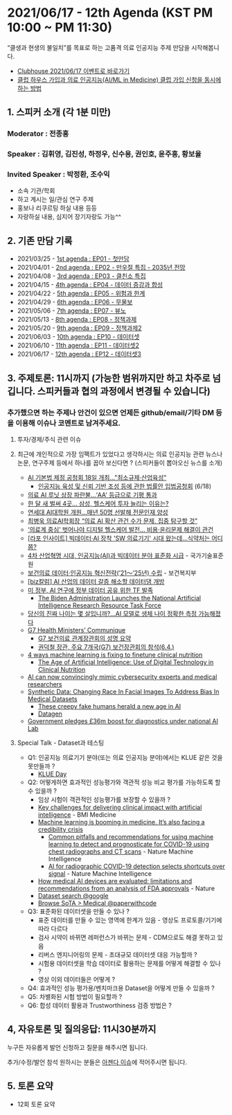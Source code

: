 # 2021/06/17 - 12th Agenda (KST PM 10:00 ~ PM 11:30)

“클생과 현생의 불일치”를 목표로 하는 고품격 의료 인공지능 주제 만담을 시작해봅니다. 

* [Clubhouse 2021/06/17 이벤트로 바로가기](https://www.clubhouse.com/event/MR3vj2WA)
* [클럽 하우스 가입과 의료 인공지능(AI/ML in Medicine) 클럽 가입 신청을 동시에 하는 방법](https://www.clubhouse.com/join/aiml-in-medicine/fvzQHLyQ?fbclid=IwAR0_nnP9gHvug6Mhs-8gpy7AK1Q-CGxiQG7f_hq49sfHNljQUCfVnxFVBg8)

## 1. 스피커 소개 (각 1분 미만)
### Moderator : 전종홍
### Speaker : 김휘영, 김진성, 하정우, 신수용, 권인호, 윤주흥, 황보율
### Invited Speaker : 박정환, 조수익 
* 소속 기관/학회
* 하고 계시는 일/관심 연구 주제
* 홍보나 리쿠르팅 하실 내용 등등
* 자랑하실 내용, 심지어 장기자랑도 가능^^

## 2. 기존 만담 기록 
* 2021/03/25 - [1st agenda : EP01 - 첫만담](/20210325-1st-agenda.md)
* 2021/04/01 - [2nd agenda : EP02 - 만우절 특집 - 2035년 전망](/20210401-2nd-agenda.md)
* 2021/04/08 - [3rd agenda : EP03 - 클친소 특집](/20210408-3rd-agenda.md)
* 2021/04/15 - [4th agenda : EP04 - 데이터 증강과 합성](/20210415-4th-agenda.md)
* 2021/04/22 - [5th agenda : EP05 - 위험과 한계](/20210422-5th-agenda.md)
* 2021/04/29 - [6th agenda : EP06 - 무물보](/20210429-6th-agenda.md)
* 2021/05/06 - [7th agenda : EP07 - 뷰노](/20210506-7th-agenda.md)
* 2021/05/13 - [8th agenda : EP08 - 정책과제](/20210513-8th-agenda.md)
* 2021/05/20 - [9th agenda : EP09 - 정책과제2](/20210520-9th-agenda.md)
* 2021/06/03 - [10th agenda : EP10 - 데이터셋](/20210603-10th-agenda.md)
* 2021/06/10 - [11th agenda : EP11 - 데이터셋2](/20210610-11th-agenda.md)
* 2021/06/17 - [12th agenda : EP12 - 데이터셋3](/20210617-12th-agenda.md)

## 3. 주제토론: 11시까지 (가능한 범위까지만 하고 차주로 넘깁니다. 스피커들과 협의 과정에서 변경될 수 있습니다)

### 추가했으면 하는 주제나 안건이 있으면 언제든 github/email/기타 DM 등을 이용해 이슈나 코멘트로 남겨주세요. 

1. 투자/경제/주식 관련 이슈 

2. 최근에 개인적으로 가장 임팩트가 있었다고 생각하시는 의료 인공지능 관련  뉴스나 논문, 연구주제 등에서 하나를 꼽아 보신다면 ? (스피커들이 뽑아오신 뉴스를 소개) 
   * [AI 기본법 제정 공청회 18일 개최…"최소규제·산업육성"](http://www.inews24.com/view/1376969)
      * [인공지능 육성 및 신뢰 기반 조성 등에 관한 법률안 입법공청회](https://www.youtube.com/watch?v=xkOXvm52FVo) (6/18)
   * [의료 AI 루닛 상장 파란불…‘AA' 등급으로 기평 통과](https://signalm.sedaily.com/NewsView/22NMSLX8K9/GX1102)
   * [한 달 새 벌써 4곳… 삼성, 헬스케어 투자 늘리는 이유는?](https://www.etoday.co.kr/news/view/2034347)
   * [연세대 AI대학원 개원…매년 50명 선발해 전문인재 양성](https://www.edaily.co.kr/news/read?newsId=03201286629080408&mediaCodeNo=257)
   * [최병욱 의료AI학회장 “의료 AI 확산 관건 수가 문제, 집중 탐구할 것”](http://www.aitimes.com/news/articleView.html?idxno=138973)
   * [‘의료계 중심’ 벗어나야 디지털 헬스케어 발전… 비용·윤리문제 해결이 관건](http://www.munhwa.com/news/view.html?no=2021061701032721080002)
   * [[라포 인사이트] 빅데이터·AI 장착 'SW 의료기기' 시대 왔는데...식약처는 어디쯤?](http://www.munhwa.com/news/view.html?no=2021061701032721080002)
   * [4차 산업혁명 시대, 인공지능(AI)과 빅데이터 분야 표준화 시급](https://www.kats.go.kr/content.do?cmsid=240&mode=view&page=&cid=22436) - 국가기술표준원
   * [보건의료 데이터‧인공지능 혁신전략(’21～’25년) 수립](http://www.mohw.go.kr/react/al/sal0301vw.jsp?PAR_MENU_ID=04&MENU_ID=0403&page=1&CONT_SEQ=365938) - 보건복지부 
   * [[biz칼럼] AI 산업의 데이터 갈증 해소할 데이터댐 개방](https://www.hankyung.com/opinion/article/2021061335261)
   * [미 정부, AI 연구에 정부 데이터 공유 위한 TF 발족](https://www.mk.co.kr/news/world/view/2021/06/565938/)
      * [The Biden Administration Launches the National Artificial Intelligence Research Resource Task Force](https://www.whitehouse.gov/ostp/news-updates/2021/06/10/the-biden-administration-launches-the-national-artificial-intelligence-research-resource-task-force/)
   * [당신의 진짜 나이는 몇 살입니까?...AI 모델로 생체 나이 정확한 측정 가능해졌다](http://www.aitimes.com/news/articleView.html?idxno=138963)
   * [G7 Health Ministers’ Communique](https://www.g7uk.org/g7-health-ministers-meeting-communique-oxford-4-june-2021/?fbclid=IwAR2IJNBr5NhJaNRd6TRhdgx2ajBXHCRBi_P_e6vFg6a1qSICjfypKz723iU)
      * [G7 보건의료 관계장관회의 성명 요약](https://www.facebook.com/1biit/posts/10159892660191410)
      * [권덕철 장관, 주요 7개국(G7) 보건장관회의 참석(6.4.)](https://www.mohw.go.kr/react/al/sal0301vw.jsp?PAR_MENU_ID=04&MENU_ID=0403&page=3&CONT_SEQ=365964)
   * [4 ways machine learning is fixing to finetune clinical nutrition](https://www.aiin.healthcare/topics/precision-medicine/4-ways-machine-learning-fixing-finetune-clinical-nutrition)
      * [The Age of Artificial Intelligence: Use of Digital Technology in Clinical Nutrition](https://link.springer.com/article/10.1007/s40137-021-00297-3)
   * [AI can now convincingly mimic cybersecurity experts and medical researchers](https://theconversation.com/study-shows-ai-generated-fake-reports-fool-experts-160909)
   * [Synthetic Data: Changing Race In Facial Images To Address Bias In Medical Datasets](https://www.unite.ai/changing-race-in-facial-images-to-address-bias-in-medical-datasets/)
      * [These creepy fake humans herald a new age in AI](https://www.technologyreview.com/2021/06/11/1026135/ai-synthetic-data/)
      * [Datagen](https://www.datagen.tech/technology/)
   * [Government pledges £36m boost for diagnostics under national AI Lab](https://www.digitalhealth.net/2021/06/government-pledges-36m-boost-for-diagnostics-under-national-ai-lab/)

3. Special Talk - Dataset과 테스팅 
   * Q1: 인공지능 의료기기 분야(또는 의료 인공지능 분야)에서는 KLUE 같은 것을 못만들까 ? 
      * [KLUE Day](https://www.facebook.com/groups/TensorFlowKR/permalink/1489810094693377)
   * Q2: 어떻게하면 효과적인 성능평가와 객관적 성능 비교 평가를 가능하도록 할 수 있을까 ? 
      * 임상 시험이 객관적인 성능평가를 보장할 수 있을까 ? 
      * [Key challenges for delivering clinical impact with artificial intelligence](https://bmcmedicine.biomedcentral.com/articles/10.1186/s12916-019-1426-2) - BMI Medicine
      * [Machine learning is booming in medicine. It’s also facing a credibility crisis](https://www.statnews.com/2021/06/02/machine-learning-ai-methodology-research-flaws/)
          * [Common pitfalls and recommendations for using machine learning to detect and prognosticate for COVID-19 using chest radiographs and CT scans](https://www.nature.com/articles/s42256-021-00307-0) - Nature Machine Intelligence
          * [AI for radiographic COVID-19 detection selects shortcuts over signal](https://www.nature.com/articles/s42256-021-00338-7) - Nature Machine Intelligence
      * [How medical AI devices are evaluated: limitations and recommendations from an analysis of FDA approvals](https://www.nature.com/articles/s41591-021-01312-x.epdf?sharing_token=8BNOnt1UUOf0iPsJ9yU0J9RgN0jAjWel9jnR3ZoTv0M6PlZXWQqbgCrdZtSbNOnPDQlhZJ-fPz8LJ4JqCoxGYshqBh62049hIhMSEfJaE7pKaceG00AD1FUBHLZ5YShokEBQWoF6kBbZitEELPDqWu-9esaFE8DcbdQ1QAgRChw%3D&utm_source=STAT+Newsletters&utm_campaign=fdec4d0d0d-health_tech_4-6-21_COPY_01&utm_medium=email&utm_term=0_8cab1d7961-fdec4d0d0d-152708089) - Nature
      * [Dataset search @google](https://datasetsearch.research.google.com/)
      * [Browse SoTA > Medical @paperwithcode](https://paperswithcode.com/area/medical) 
   * Q3: 표준화된 데이터셋을 만들 수 있나 ? 
      * 표준 데이터를 만들 수 있는 영역에 한계가 있음 - 영상도 프로토콜/기기에 따라 다르다
      * 검사 시약이 바뀌면 레퍼런스가 바뀌는 문제 - CDM으로도 해결 못하고 있음  
      * 리버스 엔지니어링의 문제 - 초대규모 데이터셋 대응 가능할까 ?
      * 시험용 데이터셋을 학습 데이터로 활용하는 문제를 어떻게 해결할 수 있나 ? 
      * 영상 이외 데이터들은 어떻게 ? 
   * Q4: 효과적인 성능 평가용/벤치마크용 Dataset을 어떻게 만들 수 있을까 ?   
   * Q5: 차별화된 시험 방법이 필요할까 ? 
   * Q6: 합성 데이터 활용과 Trustworthiness 검증 방법은 ? 

## 4, 자유토론 및 질의응답: 11시30분까지

누구든 자유롭게 발언 신청하고 질문을 해주시면 됩니다. 

추가/수정/발언 참석 원하시는 분들은 [아젠다 이슈](https://github.com/hollobit/AIML-in-Medicine-club/issues/13)에 적어주시면 됩니다. 

## 5. 토론 요약

* 12회 토론 요약 
